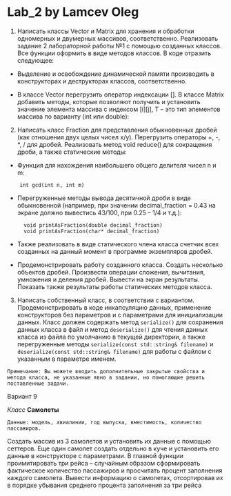 # Lab_2 by Lamcev Oleg

1) Написать классы Vector и Matrix для хранения и обработки одномерных и
двумерных массивов, соответственно. Реализовать задание 2 лабораторной работы №1
с помощью созданных классов. Все функции оформить в виде методов классов.
В коде отразить следующее:
  * Выделение и освобождение динамической памяти производить в конструкторах и
  деструкторах классов, соответственно.
  
  * В классе Vector перегрузить оператор индексации []. В классе Matrix добавить
  методы, которые позволяют получить и установить значение элемента массива с индексом [i][j], T –
  это тип элементов массива по варианту (int или double):
  
  
2) Написать класс Fraction для представления обыкновенных дробей (как отношения
двух целых чисел x/y). Перегрузить операторы +, -, *, / для дробей. Реализовать метод
void reduce() для сокращения дроби, а также статические методы:

* Функция для нахождения наибольшего общего делителя чисел n и m:

```
    int gcd(int n, int m)
```

* Перегруженные методы вывода десятичной дроби в виде обыкновенной (например, при значении decimal_fraction = 0.43 на экране должно
  вывестись 43/100, при 0.25 – 1/4 и т.д.):
  
  ```
    void printAsFraction(double decimal_fraction)
    void printAsFraction(char* decimal_fraction)
  ```
  
* Также реализовать в виде статического члена класса счетчик всех созданных на
данный момент в программе экземпляров дробей.
* Продемонстрировать работу созданного класса. Создать несколько объектов дробей.
Произвести операции сложения, вычитания, умножения и деления дробей. Вывести
на экран результаты. Показать также результаты работы статических методов класса.

3) Написать собственный класс, в соответствии с вариантом. Продемонстрировать в коде
инкапсуляцию данных, применение конструкторов без параметров и с параметрами
для инициализации данных. Класс должен содержать метод `serialize()` для
сохранения данных класса в файл и метод `deserialize()` для чтения данных класса
из файла по умолчанию в текущей директории, а также перегруженные методы
`serialize(const std::string& filename)` и `deserialize(const std::string&
filename)` для работы с файлом с указанным в параметре именем.

`Примечание: Вы можете вводить дополнительные закрытые свойства и метода класса,
не указанные явно в задании, но помогающие решить поставленные задачи.`

Вариант 9

_Класс_ **Самолеты**

 
`Данные: модель, авиалинии, год выпуска, вместимость, количество пассажиров.`

Создать массив из 3 самолетов и установить их данные с помощью сеттеров. Еще один
самолет создать отдельно в куче и установить его данные в конструкторе с
параметрами. В главной функции проимитировать три рейса – случайным образом
сформировать фактическое количество пассажиров и просчитать процент заполнения
каждого самолета. Вывести информацию о самолетах, отсортировав их в порядке
убывания среднего процента заполнения за три рейса
